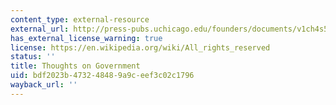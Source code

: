```yaml
---
content_type: external-resource
external_url: http://press-pubs.uchicago.edu/founders/documents/v1ch4s5.html
has_external_license_warning: true
license: https://en.wikipedia.org/wiki/All_rights_reserved
status: ''
title: Thoughts on Government
uid: bdf2023b-4732-4848-9a9c-eef3c02c1796
wayback_url: ''
---
```

